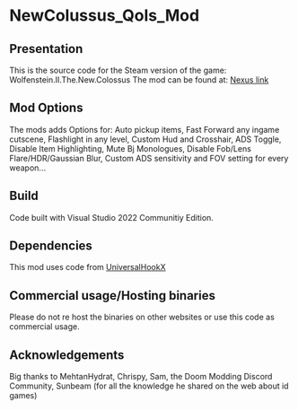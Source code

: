 # NewColussus_Qols_Mod

## Presentation

This is the source code for the Steam version of the game: Wolfenstein.II.The.New.Colossus 
The mod can be found at: [Nexus link](https://www.nexusmods.com/wolfenstein2thenewcolossus/mods/5) 

## Mod Options
The mods adds Options for: Auto pickup items, Fast Forward any ingame cutscene, Flashlight in any level, Custom Hud and Crosshair, ADS Toggle, Disable Item Highlighting, Mute Bj Monologues, Disable Fob/Lens Flare/HDR/Gaussian Blur, Custom ADS sensitivity and FOV setting for every weapon...

## Build

Code built with Visual Studio 2022 Communitiy Edition.

## Dependencies

This mod uses code from [UniversalHookX](https://github.com/bruhmoment21/UniversalHookX)

## Commercial usage/Hosting binaries

Please do not re host the binaries on other websites or use this code as commercial usage.

## Acknowledgements

Big thanks to MehtanHydrat, Chrispy, Sam, the Doom Modding Discord Community, Sunbeam (for all the knowledge he shared on the web about id games)
